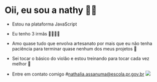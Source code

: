 # Oii, eu sou a nathy 🙋‍♀ 
- Estou na plataforma JavaScript
- Eu tenho 3 irmãs 👩‍👩‍👧‍👧
- Amo quase tudo que envolva artesanato por mais que eu não tenha paciência para terminar quase nenhum dos meus projetos 🔨
- Sei tocar o básico do violão e estou treinando para tocar cada vez melhor 🎸
  
- Entre em contato comigo #nathalia.assanuma@escola.pr.gov.br
![](https://media1.tenor.com/m/Y_gj2VcMEyMAAAAd/xiao-genshin-impact-xiao.gif)
